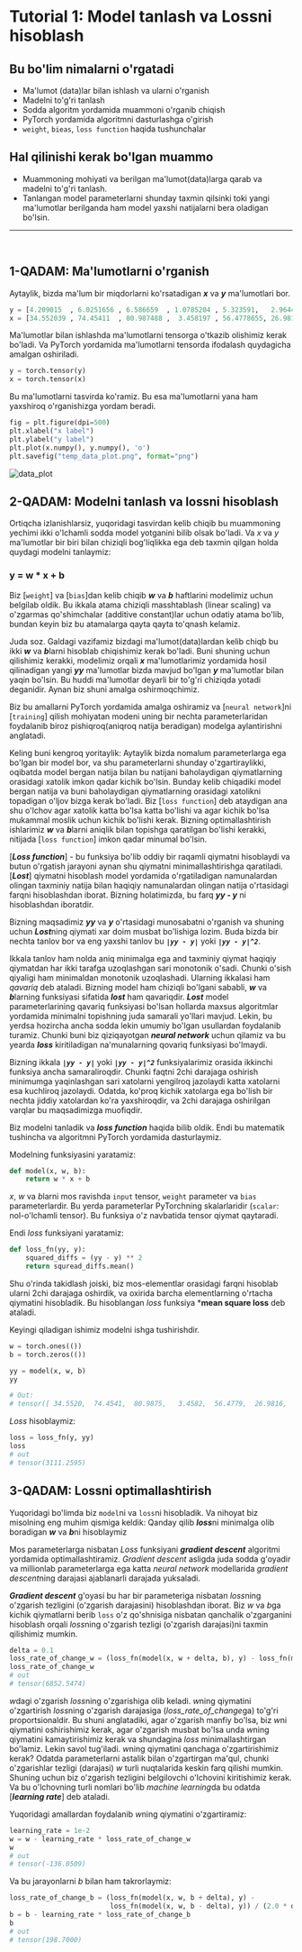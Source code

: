 # Tutorial 1: Model tanlash va Lossni hisoblash 
## Bu bo'lim nimalarni o'rgatadi
 * Ma'lumot (data)lar bilan ishlash va ularni o'rganish
 * Madelni to'g'ri tanlash 
 * Sodda algoritm yordamida muammoni o'rganib chiqish 
 * PyTorch yordamida algoritmni dasturlashga o'girish
 * `weight`, `bieas`, `loss function` haqida tushunchalar

## Hal qilinishi kerak bo'lgan muammo
 * Muammoning mohiyati va berilgan ma'lumot(data)larga qarab va madelni to'g'ri tanlash.
 * Tanlangan model parameterlarni shunday taxmin qilsinki toki yangi ma'lumotlar berilganda ham model yaxshi natijalarni bera oladigan bo'lsin.


* * *


<br/>

## **1-QADAM:** Ma'lumotlarni o'rganish

Aytaylik, bizda ma'lum bir miqdorlarni ko'rsatadigan ***x*** va ***y*** ma'lumotlari bor. 

```python
y = [4.209015  , 6.0251656 , 6.586659  , 1.0785204 , 5.323591,   2.9644287, 8.885769  , 9.895647  ,  6.464806  , 0.18034637, 1.2534696]
x = [34.552039 , 74.45411  , 80.987488 ,  3.458197 , 56.4778655, 26.98163  , 95.79415  , 106.228316 , 61.169422 , 1.089516 , 8.962632]
```

Ma'lumotlar bilan ishlashda ma'lumotlarni tensorga o'tkazib olishimiz kerak bo'ladi. Va PyTorch yordamida ma'lumotlarni tensorda ifodalash quydagicha amalgan oshiriladi.

```python
y = torch.tensor(y)
x = torch.tensor(x)
```

Bu ma'lumotlarni tasvirda ko'ramiz. Bu esa ma'lumotlarni yana ham  yaxshiroq o'rganishizga yordam beradi.

```python
fig = plt.figure(dpi=500)
plt.xlabel("x label")
plt.ylabel("y label")
plt.plot(x.numpy(), y.numpy(), 'o')
plt.savefig("temp_data_plot.png", format="png")
```

![data_plot](https://martianvenusian.github.io/dl_tutorial/images/temp_data_plot.png)

## **2-QADAM:** Modelni tanlash va lossni hisoblash

Ortiqcha izlanishlarsiz, yuqoridagi tasvirdan kelib chiqib bu muammoning yechimi ikki o'lchamli sodda model yotganini bilib olsak bo'ladi. Va *x* va *y* ma'lumotlar bir biri bilan chiziqli bog'liqlikka ega deb taxmin qilgan holda quydagi modelni tanlaymiz:

### y = w * x + b

Biz [`weight`] va [`bias`]dan kelib chiqib ***w*** va ***b*** haftlarini modelimiz uchun belgilab oldik. Bu ikkala atama chiziqli masshtablash (linear scaling) va o'zgarmas qo'shimchalar (additive constant)lar uchun odatiy atama bo'lib, bundan keyin biz bu atamalarga qayta qayta to'qnash kelamiz.

Juda soz. Galdagi vazifamiz bizdagi ma'lumot(data)lardan kelib chiqb bu ikki ***w*** va ***b***larni hisoblab chiqishimiz kerak bo'ladi. Buni shuning uchun qilishimiz kerakki, modelimiz orqali ***x*** ma'lumotlarimiz yordamida hosil qilinadigan yangi ***yy*** ma'lumotlar bizda mavjud bo'lgan ***y*** ma'lumotlar bilan yaqin bo'lsin. Bu huddi ma'lumotlar deyarli bir to'g'ri chiziqda yotadi deganidir. Aynan biz shuni amalga oshirmoqchimiz.

Biz bu amallarni PyTorch yordamida amalga oshiramiz va [`neural network`]ni [`training`] qilish mohiyatan modeni uning bir nechta parameterlaridan foydalanib biroz pishiqroq(aniqroq natija beradigan) modelga aylantirishni anglatadi.

Keling buni kengroq yoritaylik: Aytaylik bizda nomalum parameterlarga ega bo'lgan bir model bor, va shu parameterlarni shunday o'zgartiraylikki, oqibatda model bergan natija bilan bu natijani baholaydigan qiymatlarning orasidagi xatolik imkon qadar kichik bo'lsin. Bunday kelib chiqadiki model bergan natija va buni baholaydigan qiymatlarning orasidagi xatolikni topadigan o'ljov bizga kerak bo'ladi. Biz [`loss function`] deb ataydigan ana shu o'lchov agar xatolik katta bo'lsa katta bo'lishi va agar kichik bo'lsa  mukammal moslik uchun kichik bo'lishi kerak. Bizning optimallashtirish ishlarimiz ***w*** va ***b***larni aniqlik bilan topishga qaratilgan bo'lishi kerakki, nitijada [`loss function`] imkon qadar minumal bo'lsin.

[***Loss function***] - bu funksiya bo'lib oddiy bir raqamli qiymatni hisoblaydi va butun o'rgatish jarayoni aynan shu qiymatni minimallashtirishga qaratiladi. [***Lost***] qiymatni hisoblash model yordamida o'rgatiladigan namunalardan olingan taxminiy natija bilan haqiqiy namunalardan olingan natija o'rtasidagi farqni hisoblashdan iborat. Bizning holatimizda, bu farq ***yy - y*** ni hisoblashdan iboratdir.

Bizning maqsadimiz ***yy*** va ***y*** o'rtasidagi munosabatni o'rganish va shuning uchun ***Lost***ning qiymati xar doim musbat bo'lishiga lozim. Buda bizda bir nechta tanlov bor va eng yaxshi tanlov bu ***`|yy - y|`*** yoki ***`|yy - y|^2`***. 

Ikkala tanlov ham nolda aniq minimalga ega and taxminiy qiymat haqiqiy qiymatdan har ikki tarafga uzoqlashgan sari monotonik o'sadi. Chunki o'sish qiyaligi ham minimaldan monotonik uzoqlashadi. Ularning ikkalasi ham *qavariq* deb ataladi. Bizning model ham chiziqli bo'lgani sababli, ***w*** va ***b***larning funksiyasi sifatida ***lost*** ham qavariqdir. ***Lost*** model parameterlarining qavariq funksiyasi bo'lsan hollarda maxsus algoritmlar yordamida minimalni topishning juda samarali yo'llari mavjud. Lekin, bu yerdsa hozircha ancha sodda lekin umumiy bo'lgan usullardan foydalanib turamiz. Chunki buni biz qiziqayotgan ***neural network*** uchun qilamiz va bu yearda ***loss*** kiritiladigan na'munalarning qovariq funksiyasi bo'lmaydi.

Bizning ikkala ***`|yy - y|`*** yoki ***`|yy - y|^2`*** funksiyalarimiz orasida ikkinchi funksiya ancha samaraliroqdir. Chunki faqtni 2chi darajaga oshirish minimumga yaqinlashgan sari xatolarni yengilroq jazolaydi katta xatolarni esa kuchliroq jazolaydi. Odatda, ko'proq kichik xatolarga ega bo'lish bir nechta jiddiy xatolardan ko'ra yaxshiroqdir, va 2chi darajaga oshirilgan varqlar bu maqsadimizga muofiqdir.


Biz modelni tanladik va ***loss function*** haqida bilib oldik. Endi bu matematik tushincha va algoritmni PyTorch yordamida dasturlaymiz. 

Modelning funksiyasini yaratamiz:

```python
def model(x, w, b):
    return w * x + b
```
*x*, *w* va *b*larni mos ravishda `input` tensor, `weight` parameter va `bias` parameterlardir. Bu yerda parameterlar PyTorchning skalarlaridir (`scalar`: nol-o'lchamli tensor). Bu funksiya o'z navbatida tensor qiymat qaytaradi.

Endi *loss* funksiyani yaratamiz:

```python
def loss_fn(yy, y):
    squared_diffs = (yy - y) ** 2
    return squread_diffs.mean()
```
Shu o'rinda takidlash joiski, biz mos-elementlar orasidagi farqni hisoblab ularni 2chi darajaga oshirdik, va oxirida barcha elementlarning o'rtacha qiymatini hisobladik. Bu hisoblangan *loss* funksiya ***mean square loss** deb ataladi.

Keyingi qiladigan ishimiz modelni ishga tushirishdir.

```python
w = torch.ones(())
b = torch.zeros(())

yy = model(x, w, b)
yy

# Out:
# tensor([ 34.5520,  74.4541,  80.9875,   3.4582,  56.4779,  26.9816,  95.7942, 106.2283,  61.1694,   1.0895,   8.9626])
```

*Loss* hisoblaymiz:
```python
loss = loss_fn(y, yy)
loss
# out 
# tensor(3111.2595)
```



## **3-QADAM:** Lossni optimallashtirish
Yuqoridagi bo'limda biz `model`ni va `loss`ni hisobladik. Va nihoyat biz misolning eng muhim qismiga keldik: Qanday qilib ***loss***ni minimalga olib boradigan ***w*** va ***b***ni hisoblaymiz

Mos parameterlarga nisbatan *Loss* funksiyani ***gradient descent*** algoritmi yordamida optimallashtiramiz. *Gradient descent* asligda juda sodda g'oyadir va millionlab parameterlarga ega katta *neural network* modellarida *gradient descent*ning darajasi ajablanarli darajada yuksaladi.

***Gradient descent*** g'oyasi bu har bir parameteriga nisbatan *loss*ning o'zgarish tezligini (o'zgarish darajasini) hisoblashdan iborat. Biz *w* va *b*ga kichik qiymatlarni berib `loss` o'z qo'shnisiga nisbatan qanchalik o'zgarganini hisoblash orqali *loss*ning o'zgarish tezligi (o'zgarish darajasi)ni taxmin qilishimiz mumkin.

```python
delta = 0.1
loss_rate_of_change_w = (loss_fn(model(x, w + delta, b), y) - loss_fn(model(x, w - delta, b), y)) / (2.0 * delta)
loss_rate_of_change_w
# out
# tensor(6852.5474)
```
*w*dagi o'zgarish *loss*ning o'zgarishiga olib keladi. *w*ning qiymatini o'zgartirish *loss*ning o'zgarish darajasiga (*loss_rate_of_change*ga) to'g'ri proportsionaldir. Bu shuni anglatadiki, agar o'zgarish manfiy bo'lsa, biz *w*ni qiymatini oshirishimiz kerak, agar o'zgarish musbat bo'lsa unda *w*ning qiymatini kamaytirishimiz kerak va shundagina *loss* minimallashtirgan bo'lamiz. Lekin savol tug'iladi. *w*ning qiymatini qanchaga o'zgartirishimiz kerak? Odatda parameterlarni astalik bilan o'zgartirgan ma'qul, chunki o'zgarishlar tezligi (darajasi) *w* turli nuqtalarida keskin farq qilishi mumkin. Shuning uchun biz o'zgarish tezligini belgilovchi o'lchovini kiritishimiz kerak. Va bu o'lchovning turli nomlari bo'lib *machine learning*da bu odatda [***learning rate***] deb ataladi.

Yuqoridagi amallardan foydalanib *w*ning qiymatini o'zgartiramiz:

```python
learning_rate = 1e-2
w = w - learning_rate * loss_rate_of_change_w
w
# out
# tensor(-136.0509)
```

Va bu jarayonlarni *b* bilan ham takrorlaymiz:

```python
loss_rate_of_change_b = (loss_fn(model(x, w, b + delta), y) - 
                         loss_fn(model(x, w, b - delta), y)) / (2.0 * delta)
b = b - learning_rate * loss_rate_of_change_b
b
# out
# tensor(198.7000)
```